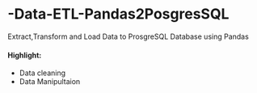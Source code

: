 # -Data-ETL-Pandas2PosgresSQL
Extract,Transform and Load Data to ProsgreSQL Database using Pandas 

#### Highlight: 
* Data cleaning
* Data Manipultaion
